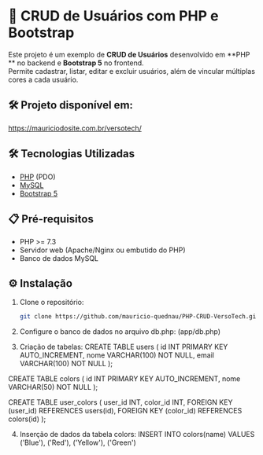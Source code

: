 # 🚀 CRUD de Usuários com PHP e Bootstrap

Este projeto é um exemplo de **CRUD de Usuários** desenvolvido em **PHP ** no backend e **Bootstrap 5** no frontend.  
Permite cadastrar, listar, editar e excluir usuários, além de vincular múltiplas cores a cada usuário.

## 🛠️ Projeto disponível em:
https://mauriciodosite.com.br/versotech/

## 🛠️ Tecnologias Utilizadas

- [PHP](https://www.php.net/) (PDO)
- [MySQL](https://www.mysql.org/)
- [Bootstrap 5](https://getbootstrap.com/)

## 📋 Pré-requisitos

- PHP >= 7.3
- Servidor web (Apache/Nginx ou embutido do PHP)
- Banco de dados MySQL

## ⚙️ Instalação

1. Clone o repositório:
   ```bash
   git clone https://github.com/mauricio-quednau/PHP-CRUD-VersoTech.git

2. Configure o banco de dados no arquivo db.php:
   (app/db.php)

3. Criação de tabelas:
CREATE TABLE users (
    id INT PRIMARY KEY AUTO_INCREMENT,
    nome VARCHAR(100) NOT NULL,
    email VARCHAR(100) NOT NULL
);

CREATE TABLE colors (
    id INT PRIMARY KEY AUTO_INCREMENT,
    nome VARCHAR(50) NOT NULL
);

CREATE TABLE user_colors (
    user_id INT,
    color_id INT,
    FOREIGN KEY (user_id) REFERENCES users(id),
    FOREIGN KEY (color_id) REFERENCES colors(id)
);

4. Inserção de dados da tabela colors:
INSERT INTO colors(name) VALUES ('Blue'), ('Red'), ('Yellow'), ('Green')